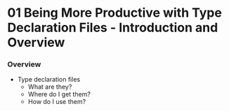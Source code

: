 # 01 Being More Productive with Type Declaration Files - Introduction and Overview

### Overview
- Type declaration files
	- What are they?
	- Where do I get them?
	- How do I use them?
